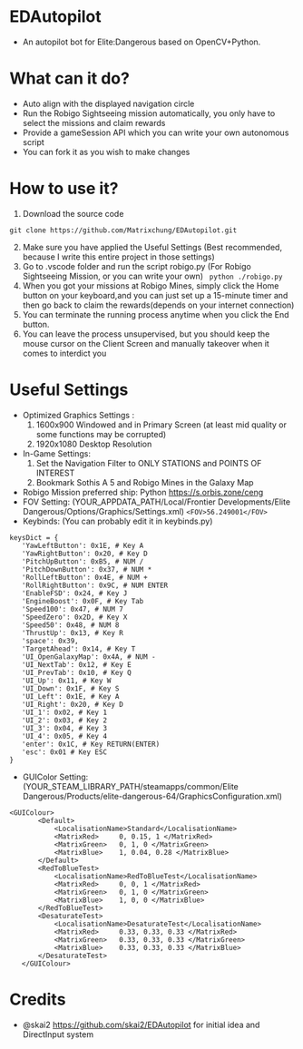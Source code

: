 # EDAutopilot 
 - An autopilot bot for Elite:Dangerous based on OpenCV+Python.
# What can it do?
 - Auto align with the displayed navigation circle
 - Run the Robigo Sightseeing mission automatically, you only have to select the missions and claim rewards
 - Provide a gameSession API which you can write your own autonomous script
 - You can fork it as you wish to make changes
# How to use it?
 1. Download the source code
 ```
 git clone https://github.com/Matrixchung/EDAutopilot.git
 ```
 2. Make sure you have applied the Useful Settings (Best recommended, because I write this entire project in those settings)
 3. Go to .vscode folder and run the script robigo.py (For Robigo Sightseeing Mission, or you can write your own)
 ``` python ./robigo.py```
 4. When you got your missions at Robigo Mines, simply click the Home button on your keyboard,and you can just set up a 15-minute timer and then go back to claim the rewards(depends on your internet connection)
 5. You can terminate the running process anytime when you click the End button.
 6. You can leave the process unsupervised, but you should keep the mouse cursor on the Client Screen and manually takeover when it comes to interdict you
# Useful Settings
 - Optimized Graphics Settings : 
     1. 1600x900 Windowed and in Primary Screen (at least mid quality or some functions may be corrupted)
	 2. 1920x1080 Desktop Resolution
 - In-Game Settings:
     1. Set the Navigation Filter to ONLY STATIONS and POINTS OF INTEREST
	 2. Bookmark Sothis A 5 and Robigo Mines in the Galaxy Map
 - Robigo Mission preferred ship: Python https://s.orbis.zone/ceng
 - FOV Setting: (YOUR_APPDATA_PATH/Local/Frontier Developments/Elite Dangerous/Options/Graphics/Settings.xml)
 ```<FOV>56.249001</FOV>```
 - Keybinds: (You can probably edit it in keybinds.py)
 ```
 keysDict = {
    'YawLeftButton': 0x1E, # Key A
    'YawRightButton': 0x20, # Key D
    'PitchUpButton': 0xB5, # NUM /
    'PitchDownButton': 0x37, # NUM *
    'RollLeftButton': 0x4E, # NUM +
    'RollRightButton': 0x9C, # NUM ENTER
    'EnableFSD': 0x24, # Key J
    'EngineBoost': 0x0F, # Key Tab
    'Speed100': 0x47, # NUM 7
    'SpeedZero': 0x2D, # Key X
    'Speed50': 0x48, # NUM 8
    'ThrustUp': 0x13, # Key R
    'space': 0x39,
    'TargetAhead': 0x14, # Key T 
    'UI_OpenGalaxyMap': 0x4A, # NUM -
    'UI_NextTab': 0x12, # Key E
    'UI_PrevTab': 0x10, # Key Q
    'UI_Up': 0x11, # Key W
    'UI_Down': 0x1F, # Key S
    'UI_Left': 0x1E, # Key A
    'UI_Right': 0x20, # Key D
    'UI_1': 0x02, # Key 1
    'UI_2': 0x03, # Key 2
    'UI_3': 0x04, # Key 3
    'UI_4': 0x05, # Key 4
    'enter': 0x1C, # Key RETURN(ENTER)
    'esc': 0x01 # Key ESC
}
 ```
 - GUIColor Setting: (YOUR_STEAM_LIBRARY_PATH/steamapps/common/Elite Dangerous/Products/elite-dangerous-64/GraphicsConfiguration.xml)
 ```
 <GUIColour>
		<Default>
			<LocalisationName>Standard</LocalisationName>
			<MatrixRed>		0, 0.15, 1 </MatrixRed>
			<MatrixGreen>	0, 1, 0 </MatrixGreen>
			<MatrixBlue>	1, 0.04, 0.28 </MatrixBlue>
		</Default>
		<RedToBlueTest>
			<LocalisationName>RedToBlueTest</LocalisationName>
			<MatrixRed>		0, 0, 1 </MatrixRed>
			<MatrixGreen>	0, 1, 0 </MatrixGreen>
			<MatrixBlue>	1, 0, 0 </MatrixBlue>
		</RedToBlueTest>
		<DesaturateTest>
			<LocalisationName>DesaturateTest</LocalisationName>
			<MatrixRed>		0.33, 0.33, 0.33 </MatrixRed>
			<MatrixGreen>	0.33, 0.33, 0.33 </MatrixGreen>
			<MatrixBlue>	0.33, 0.33, 0.33 </MatrixBlue>
		</DesaturateTest>
	</GUIColour>
 ```
# Credits
 - @skai2 https://github.com/skai2/EDAutopilot for initial idea and DirectInput system